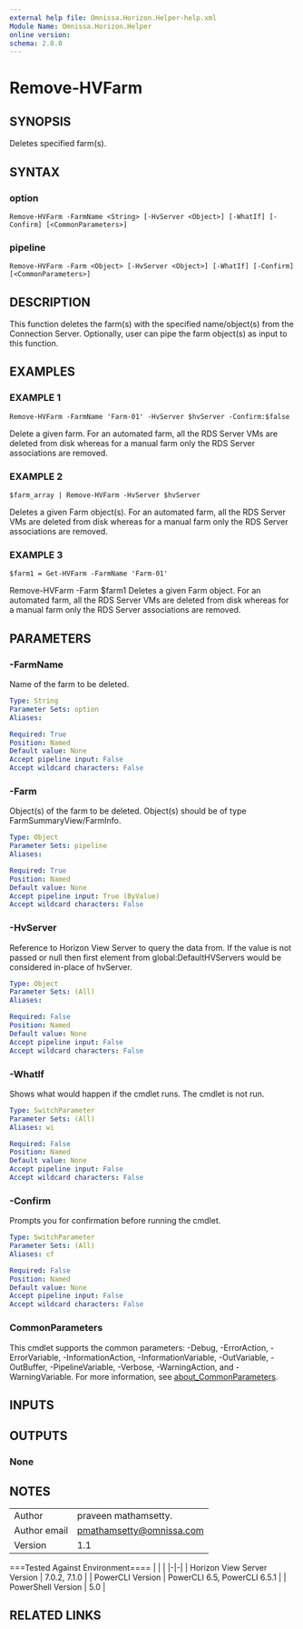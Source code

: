 ```yaml
---
external help file: Omnissa.Horizon.Helper-help.xml
Module Name: Omnissa.Horizon.Helper
online version:
schema: 2.0.0
---
```


# Remove-HVFarm

## SYNOPSIS
Deletes specified farm(s).

## SYNTAX

### option
```
Remove-HVFarm -FarmName <String> [-HvServer <Object>] [-WhatIf] [-Confirm] [<CommonParameters>]
```

### pipeline
```
Remove-HVFarm -Farm <Object> [-HvServer <Object>] [-WhatIf] [-Confirm] [<CommonParameters>]
```

## DESCRIPTION
This function deletes the farm(s) with the specified name/object(s) from the Connection Server.
Optionally, user can pipe the farm object(s) as input to this function.

## EXAMPLES

### EXAMPLE 1
```
Remove-HVFarm -FarmName 'Farm-01' -HvServer $hvServer -Confirm:$false
```

Delete a given farm.
For an automated farm, all the RDS Server VMs are deleted from disk whereas for a manual farm only the RDS Server associations are removed.

### EXAMPLE 2
```
$farm_array | Remove-HVFarm -HvServer $hvServer
```

Deletes a given Farm object(s).
For an automated farm, all the RDS Server VMs are deleted from disk whereas for a manual farm only the RDS Server associations are removed.

### EXAMPLE 3
```
$farm1 = Get-HVFarm -FarmName 'Farm-01'
```

Remove-HVFarm -Farm $farm1
Deletes a given Farm object.
For an automated farm, all the RDS Server VMs are deleted from disk whereas for a manual farm only the RDS Server associations are removed.

## PARAMETERS

### -FarmName
Name of the farm to be deleted.

```yaml
Type: String
Parameter Sets: option
Aliases:

Required: True
Position: Named
Default value: None
Accept pipeline input: False
Accept wildcard characters: False
```

### -Farm
Object(s) of the farm to be deleted.
Object(s) should be of type FarmSummaryView/FarmInfo.

```yaml
Type: Object
Parameter Sets: pipeline
Aliases:

Required: True
Position: Named
Default value: None
Accept pipeline input: True (ByValue)
Accept wildcard characters: False
```

### -HvServer
Reference to Horizon View Server to query the data from.
If the value is not passed or null then first element from global:DefaultHVServers would be considered in-place of hvServer.

```yaml
Type: Object
Parameter Sets: (All)
Aliases:

Required: False
Position: Named
Default value: None
Accept pipeline input: False
Accept wildcard characters: False
```

### -WhatIf
Shows what would happen if the cmdlet runs.
The cmdlet is not run.

```yaml
Type: SwitchParameter
Parameter Sets: (All)
Aliases: wi

Required: False
Position: Named
Default value: None
Accept pipeline input: False
Accept wildcard characters: False
```

### -Confirm
Prompts you for confirmation before running the cmdlet.

```yaml
Type: SwitchParameter
Parameter Sets: (All)
Aliases: cf

Required: False
Position: Named
Default value: None
Accept pipeline input: False
Accept wildcard characters: False
```

### CommonParameters
This cmdlet supports the common parameters: -Debug, -ErrorAction, -ErrorVariable, -InformationAction, -InformationVariable, -OutVariable, -OutBuffer, -PipelineVariable, -Verbose, -WarningAction, and -WarningVariable. For more information, see [about_CommonParameters](http://go.microsoft.com/fwlink/?LinkID=113216).

## INPUTS

## OUTPUTS

### None
## NOTES
| | |
|-|-|
| Author | praveen mathamsetty. |
| Author email | pmathamsetty@omnissa.com |
| Version | 1.1 |

===Tested Against Environment====
| | |
|-|-|
| Horizon View Server Version | 7.0.2, 7.1.0 |
| PowerCLI Version | PowerCLI 6.5, PowerCLI 6.5.1 |
| PowerShell Version | 5.0 |

## RELATED LINKS
